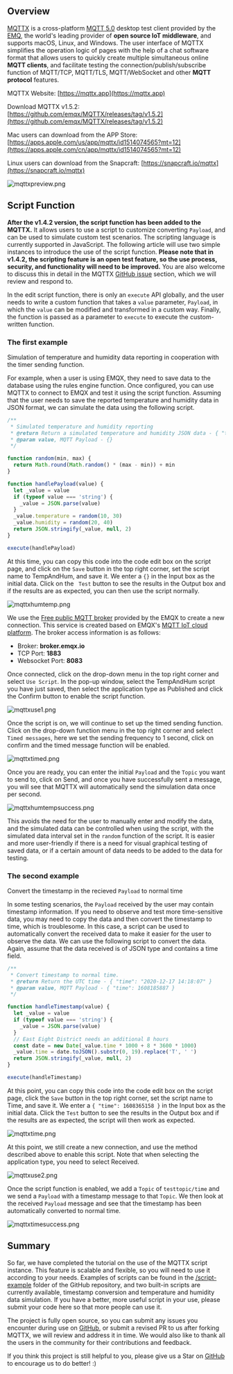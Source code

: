 ## Overview

[MQTTX](https://mqttx.app) is a cross-platform [MQTT 5.0](https://www.emqx.com/en/blog/introduction-to-mqtt-5) desktop test client provided by the [EMQ](https://www.emqx.com/en), the world's leading provider of **open source IoT middleware**, and supports macOS, Linux, and Windows. The user interface of MQTTX simplifies the operation logic of pages with the help of a chat software format that allows users to quickly create multiple simultaneous online **MQTT clients**, and facilitate testing the connection/publish/subscribe function of MQTT/TCP, MQTT/TLS, MQTT/WebSocket and other **MQTT protocol** features.

MQTTX Website: [https://mqttx.app](https://mqttx.app)

Download MQTTX v1.5.2: [https://github.com/emqx/MQTTX/releases/tag/v1.5.2](https://github.com/emqx/MQTTX/releases/tag/v1.5.2)

Mac users can download from the APP Store: [https://apps.apple.com/us/app/mqttx/id1514074565?mt=12](https://apps.apple.com/cn/app/mqttx/id1514074565?mt=12)

Linux users can download from the Snapcraft: [https://snapcraft.io/mqttx](https://snapcraft.io/mqttx)

![mqttxpreview.png](https://assets.emqx.com/images/fdeeaa3093e114157fdbf46fd18bcd32.png)

## Script Function 

**After the v1.4.2 version, the script function has been added to the MQTTX.** It allows users to use a script to customize converting `Payload`, and can be used to simulate custom test scenarios. The scripting language is currently supported in JavaScript. The following article will use two simple instances to introduce the use of the script function. **Please note that in v1.4.2, the scripting feature is an open test feature, so the use process, security, and functionality will need to be improved.** You are also welcome to discuss this in detail in the MQTTX [GitHub issue](https://github.com/emqx/MQTTX/issues) section, which we will review and respond to.

In the edit script function, there is only an `execute` API globally, and the user needs to write a custom function that takes a `value` parameter, `Payload`, in which the `value` can be modified and transformed in a custom way. Finally, the function is passed as a parameter to `execute` to execute the custom-written function.

### The first example

Simulation of temperature and humidity data reporting in cooperation with the timer sending function.

For example,  when a user is using EMQX, they need to save data to the database using the rules engine function. Once configured, you can use MQTTX to connect to EMQX and test it using the script function. Assuming that the user needs to save the reported temperature and humidity data in JSON format, we can simulate the data using the following script.

```javascript
/**
 * Simulated temperature and humidity reporting
 * @return Return a simulated temperature and humidity JSON data - { "temperature": 23, "humidity": 40 }
 * @param value, MQTT Payload - {}
 */

function random(min, max) {
  return Math.round(Math.random() * (max - min)) + min
}

function handlePayload(value) {
  let _value = value
  if (typeof value === 'string') {
    _value = JSON.parse(value)
  }
  _value.temperature = random(10, 30)
  _value.humidity = random(20, 40)
  return JSON.stringify(_value, null, 2)
}

execute(handlePayload)
```

At this time, you can copy this code into the code edit box on the script page, and click on the `Save` button in the top right corner, set the script name to TempAndHum, and save it. We enter a `{}` in the Input box as the initial data. Click on the ` Test` button to see the results in the Output box and if the results are as expected, you can then use the script normally.

![mqttxhumtemp.png](https://assets.emqx.com/images/e8c56a968c89ae76bb6fb684ca73027b.png)

We use the [Free public MQTT broker](https://www.emqx.com/en/mqtt/public-mqtt5-broker) provided by the EMQX to create a new connection. This service is created based on EMQX's [MQTT IoT cloud platform](https://www.emqx.com/en/cloud). The broker access information is as follows:

- Broker: **broker.emqx.io**
- TCP Port: **1883**
- Websocket Port: **8083**

Once connected, click on the drop-down menu in the top right corner and select `Use Script`. In the pop-up window, select the TempAndHum script you have just saved, then select the application type as Published and click the Confirm button to enable the script function.

![mqttxuse1.png](https://assets.emqx.com/images/0cdc5685eec2832049534beaf258fa57.png)

Once the script is on, we will continue to set up the timed sending function. Click on the drop-down function menu in the top right corner and select `Timed messages`, here we set the sending frequency to 1 second, click on confirm and the timed message function will be enabled.

![mqttxtimed.png](https://assets.emqx.com/images/8cf5eaf54e3ab5596c03500012463cd7.png)

Once you are ready, you can enter the initial `Payload` and the `Topic` you want to send to, click on Send, and once you have successfully sent a message, you will see that MQTTX will automatically send the simulation data once per second.

![mqttxhumtempsuccess.png](https://assets.emqx.com/images/695bfda6171514106492d3543d884686.png)

This avoids the need for the user to manually enter and modify the data, and the simulated data can be controlled when using the script, with the simulated data interval set in the `random` function of the script. It is easier and more user-friendly if there is a need for visual graphical testing of saved data, or if a certain amount of data needs to be added to the data for testing.

### The second example

Convert the timestamp in the recieved `Payload` to normal time

In some testing scenarios, the `Payload` received by the user may contain timestamp information. If you need to observe and test more time-sensitive data, you may need to copy the data and then convert the timestamp to time, which is troublesome. In this case, a script can be used to automatically convert the received data to make it easier for the user to observe the data. We can use the following script to convert the data. Again, assume that the data received is of JSON type and contains a time field.

```javascript
/**
 * Convert timestamp to normal time.
 * @return Return the UTC time - { "time": "2020-12-17 14:18:07" }
 * @param value, MQTT Payload - { "time": 1608185887 }
 */

function handleTimestamp(value) {
  let _value = value
  if (typeof value === 'string') {
    _value = JSON.parse(value)
  }
  // East Eight District needs an additional 8 hours
  const date = new Date(_value.time * 1000 + 8 * 3600 * 1000)
  _value.time = date.toJSON().substr(0, 19).replace('T', ' ')
  return JSON.stringify(_value, null, 2)
}

execute(handleTimestamp)
```

At this point, you can copy this code into the code edit box on the script page, click the `Save` button in the top right corner, set the script name to Time, and save it. We enter a `{ "time": 1608365158 }` in the Input box as the initial data. Click the `Test` button to see the results in the Output box and if the results are as expected, the script will then work as expected.

![mqttxtime.png](https://assets.emqx.com/images/145b3c4b24a42bd52f44923fb0e272f9.png)

At this point, we still create a new connection, and use the method described above to enable this script. Note that when selecting the application type, you need to select Received.

![mqttxuse2.png](https://assets.emqx.com/images/0d3d705ee8a79eecb483cb30ecd15c71.png)

Once the script function is enabled, we add a `Topic` of `testtopic/time` and we send a `Payload` with a timestamp message to that `Topic`. We then look at the received `Payload` message and see that the timestamp has been automatically converted to normal time.

![mqttxtimesuccess.png](https://assets.emqx.com/images/eee40a6a899c8c9912ee55ae9efbd56b.png)

## Summary

So far, we have completed the tutorial on the use of the MQTTX script instance. This feature is scalable and flexible, so you will need to use it according to your needs. Examples of scripts can be found in the [/script-example](https://github.com/emqx/MQTTX/tree/main/scripts-example) folder of the GitHub repository, and two built-in scripts are currently available, timestamp conversion and temperature and humidity data simulation. If you have a better, more useful script in your use, please submit your code here so that more people can use it.

The project is fully open source, so you can submit any issues you encounter during use on [GitHub](https://github.com/emqx/MQTTX/issues?q=is%3Aissue+is%3Aopen+sort%3Aupdated-desc), or submit a revised PR to us after forking MQTTX, we will review and address it in time. We would also like to thank all the users in the community for their contributions and feedback.

If you think this project is still helpful to you, please give us a Star on [GitHub](https://github.com/emqx/MQTTX) to encourage us to do better! :)
